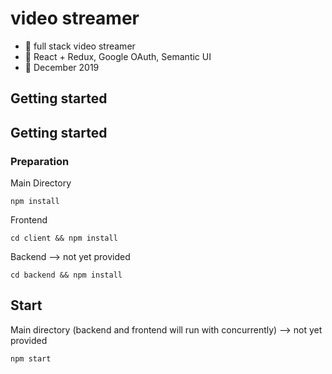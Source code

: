 # video streamer

 - :mega: full stack video streamer
 - :wrench: React + Redux, Google OAuth, Semantic UI
 - :date: December 2019
  
 ## Getting started

## Getting started

### Preparation

 Main Directory 
```
npm install
```
Frontend
```
cd client && npm install
```
Backend -->  not yet provided
```
cd backend && npm install
```


## Start
Main directory (backend and frontend will run with concurrently) -->  not yet provided
```
npm start
```
